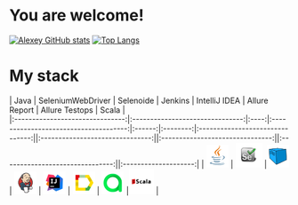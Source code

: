# You are welcome!
[![Alexey GitHub stats](https://github-readme-stats.vercel.app/api?username=Alexey666-cloud&show_icons=true&theme=radical)](https://github.com/Alexey666-cloud/github-readme-stats)   [![Top Langs](https://github-readme-stats.vercel.app/api/top-langs/?username=Alexey666-cloud&layout=compact)](https://github.com/Alexey666-cloud/github-readme-stats)


# My stack


|              Java               |            SeleniumWebDriver          |  Selenoide |                Jenkins                 |  IntelliJ IDEA | Allure Report    |             Allure Testops             | Scala |   
|:-------------------------------:|:-------------------------------:|:----:|:-------------------------------------:|:------:|:--------:|:-------------------------------:||:-------------------------------:||:-------------------------------:||:-------------------------------:||:--------------------:|
| ![Java](/images/Java.png) | ![SeleniumWD](/images/selenium.png) |![Selenoide](/images/Selenoid.png) | ![Jenlins](/images/Jenkins.png) | ![IntelliJ IDEA](/images/Intelij_IDEA.png) | ![Allure Report](/images/Allure_Report.png) | ![Jenkins](/images/AllureTestOps.png) |![Scala](/images/scala.png) | 
